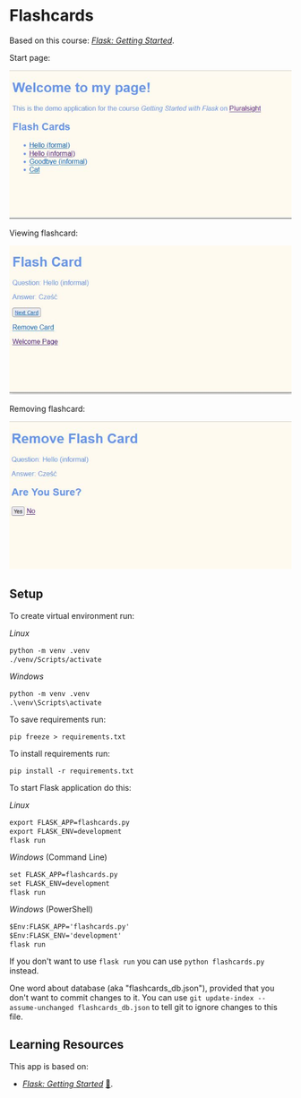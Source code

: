 # Flashcards

Based on this course: _[Flask: Getting Started](https://app.pluralsight.com/library/courses/flask-getting-started/table-of-contents)_.

Start page:

![Start page](./img/flashcards_01.JPG)

Viewing flashcard:

![Viewing flashcard](./img/flashcards_02.JPG)

Removing flashcard:

![Removing flashcard](./img/flashcards_03.JPG)

## Setup

To create virtual environment run:

_Linux_

```
python -m venv .venv
./venv/Scripts/activate
```

_Windows_

```
python -m venv .venv
.\venv\Scripts\activate
```

To save requirements run:

```
pip freeze > requirements.txt
```

To install requirements run:

```
pip install -r requirements.txt
```

To start Flask application do this:

_Linux_

```
export FLASK_APP=flashcards.py
export FLASK_ENV=development
flask run
```

_Windows_ (Command Line)

```
set FLASK_APP=flashcards.py
set FLASK_ENV=development
flask run
```

_Windows_ (PowerShell)

```
$Env:FLASK_APP='flashcards.py'
$Env:FLASK_ENV='development'
flask run
```

If you don't want to use `flask run` you can use `python flashcards.py` instead.

One word about database (aka "flashcards_db.json"), provided that you don't want to commit changes to it. You can use `git update-index --assume-unchanged flashcards_db.json` to tell git to ignore changes to this file.

## Learning Resources

This app is based on:

- _[Flask: Getting Started](https://app.pluralsight.com/library/courses/flask-getting-started/table-of-contents)_ [:file_folder:](https://app.pluralsight.com/library/courses/flask-getting-started/exercise-files).
